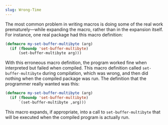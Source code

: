 ```yaml
---
slug: Wrong-Time
---
```


The most common problem in writing macros is doing some of the real work prematurely—while expanding the macro, rather than in the expansion itself. For instance, one real package had this macro definition:

```lisp
(defmacro my-set-buffer-multibyte (arg)
  (if (fboundp 'set-buffer-multibyte)
      (set-buffer-multibyte arg)))
```

With this erroneous macro definition, the program worked fine when interpreted but failed when compiled. This macro definition called `set-buffer-multibyte` during compilation, which was wrong, and then did nothing when the compiled package was run. The definition that the programmer really wanted was this:

```lisp
(defmacro my-set-buffer-multibyte (arg)
  (if (fboundp 'set-buffer-multibyte)
      `(set-buffer-multibyte ,arg)))
```

This macro expands, if appropriate, into a call to `set-buffer-multibyte` that will be executed when the compiled program is actually run.
